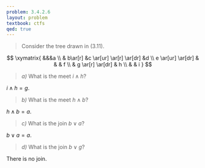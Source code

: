 ```yaml
---
problem: 3.4.2.6
layout: problem
textbook: ctfs
qed: true
---
```


> Consider the tree drawn in (3.11).

$$
\xymatrix{
&&&a \\
& b\ar[r] &c \ar[ur] \ar[r] \ar[dr] &d \\
e \ar[ur] \ar[dr] & & & f \\
& g \ar[r] \ar[dr] & h \\
& & i
}
$$

> _a)_ What is the meet $i \wedge h$?

$i \wedge h = g$.

> _b)_ What is the meet $h \wedge b$?

$h \wedge b = a$.

> _c)_ What is the join $b \vee a$?

$b \vee a = a$.

> _d)_ What is the join $b \vee g$?

There is no join.
